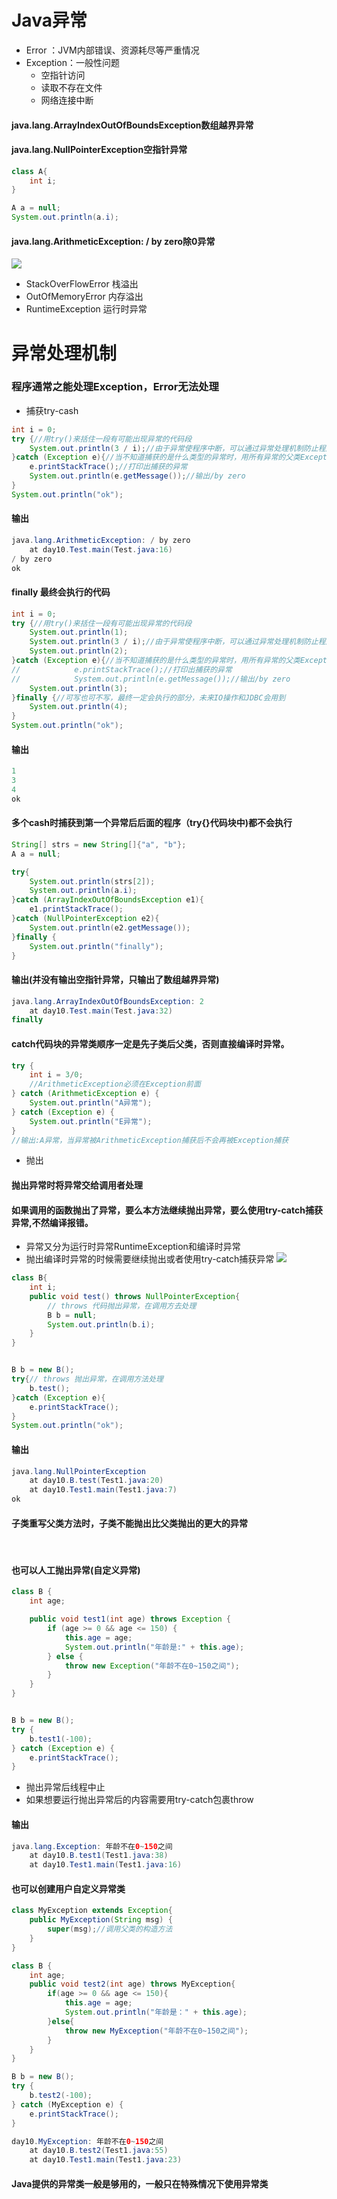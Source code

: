 # Java异常
* Error ：JVM内部错误、资源耗尽等严重情况
* Exception：一般性问题
  * 空指针访问
  * 读取不存在文件
  * 网络连接中断
#### java.lang.ArrayIndexOutOfBoundsException数组越界异常
#### java.lang.NullPointerException空指针异常
```java
class A{
    int i;
}

A a = null;
System.out.println(a.i);
```
#### java.lang.ArithmeticException: / by zero除0异常
![](picture/43.png)
* StackOverFlowError 栈溢出
* OutOfMemoryError 内存溢出
* RuntimeException 运行时异常

# 异常处理机制

### 程序通常之能处理Exception，Error无法处理
* 捕获try-cash

```java
int i = 0;
try {//用try()来括住一段有可能出现异常的代码段
    System.out.println(3 / i);//由于异常使程序中断，可以通过异常处理机制防止程序中断
}catch (Exception e){//当不知道捕获的是什么类型的异常时，用所有异常的父类Exception
    e.printStackTrace();//打印出捕获的异常
    System.out.println(e.getMessage());//输出/by zero
}
System.out.println("ok");
```

#### 输出
```java
java.lang.ArithmeticException: / by zero
	at day10.Test.main(Test.java:16)
/ by zero
ok

```

#### finally 最终会执行的代码
```java
int i = 0;
try {//用try()来括住一段有可能出现异常的代码段
    System.out.println(1);
    System.out.println(3 / i);//由于异常使程序中断，可以通过异常处理机制防止程序中断
    System.out.println(2);
}catch (Exception e){//当不知道捕获的是什么类型的异常时，用所有异常的父类Exception
//            e.printStackTrace();//打印出捕获的异常
//            System.out.println(e.getMessage());//输出/by zero
    System.out.println(3);
}finally {//可写也可不写，最终一定会执行的部分，未来IO操作和JDBC会用到  
    System.out.println(4);
}
System.out.println("ok");
```
#### 输出
```java
1
3
4
ok
```
#### 多个cash时捕获到第一个异常后**后面的程序（try{}代码块中)都不会执行**
```java
String[] strs = new String[]{"a", "b"};
A a = null;

try{
    System.out.println(strs[2]);
    System.out.println(a.i);
}catch (ArrayIndexOutOfBoundsException e1){
    e1.printStackTrace();
}catch (NullPointerException e2){
    System.out.println(e2.getMessage());
}finally {
    System.out.println("finally");
}
```
#### 输出(并没有输出空指针异常，只输出了数组越界异常)
```java
java.lang.ArrayIndexOutOfBoundsException: 2
	at day10.Test.main(Test.java:32)
finally
```

#### catch代码块的异常类顺序一定是先子类后父类，否则直接编译时异常。
```java
try {
    int i = 3/0;
    //ArithmeticException必须在Exception前面
} catch (ArithmeticException e) {
    System.out.println("A异常");
} catch (Exception e) {
    System.out.println("E异常");
}
//输出:A异常，当异常被ArithmeticException捕获后不会再被Exception捕获
```


* 抛出
#### 抛出异常时将异常交给调用者处理
#### 如果调用的函数抛出了异常，要么本方法继续抛出异常，要么使用try-catch捕获异常,不然编译报错。
* 异常又分为运行时异常RuntimeException和编译时异常
* 抛出编译时异常的时候需要继续抛出或者使用try-catch捕获异常
![](picture/54.png)

```java
class B{
    int i;
    public void test() throws NullPointerException{
        // throws 代码抛出异常，在调用方去处理
        B b = null;
        System.out.println(b.i);
    }
}


B b = new B();
try{// throws 抛出异常，在调用方法处理
    b.test();
}catch (Exception e){
    e.printStackTrace();
}
System.out.println("ok");
```
#### 输出
```java
java.lang.NullPointerException
	at day10.B.test(Test1.java:20)
	at day10.Test1.main(Test1.java:7)
ok
```
#### 子类重写父类方法时，子类不能抛出比父类抛出的更大的异常

<br>

#### 也可以人工抛出异常(自定义异常)
```java
class B {
    int age;

    public void test1(int age) throws Exception {
        if (age >= 0 && age <= 150) {
            this.age = age;
            System.out.println("年龄是:" + this.age);
        } else {
            throw new Exception("年龄不在0~150之间");
        }
    }
}


B b = new B();
try {
    b.test1(-100);
} catch (Exception e) {
    e.printStackTrace();
}
```

* 抛出异常后线程中止
* 如果想要运行抛出异常后的内容需要用try-catch包裹throw
#### 输出
```java
java.lang.Exception: 年龄不在0~150之间
	at day10.B.test1(Test1.java:38)
	at day10.Test1.main(Test1.java:16)
```

#### 也可以创建用户自定义异常类
```java
class MyException extends Exception{
    public MyException(String msg) {
        super(msg);//调用父类的构造方法
    }
}
```

```java
class B {
    int age;
    public void test2(int age) throws MyException{
        if(age >= 0 && age <= 150){
            this.age = age;
            System.out.println("年龄是：" + this.age);
        }else{
            throw new MyException("年龄不在0~150之间");
        }
    }
}
```

```java
B b = new B();
try {
    b.test2(-100);
} catch (MyException e) {
    e.printStackTrace();
}
```

```java
day10.MyException: 年龄不在0~150之间
	at day10.B.test2(Test1.java:55)
	at day10.Test1.main(Test1.java:23)
```

#### Java提供的异常类一般是够用的，一般只在特殊情况下使用异常类